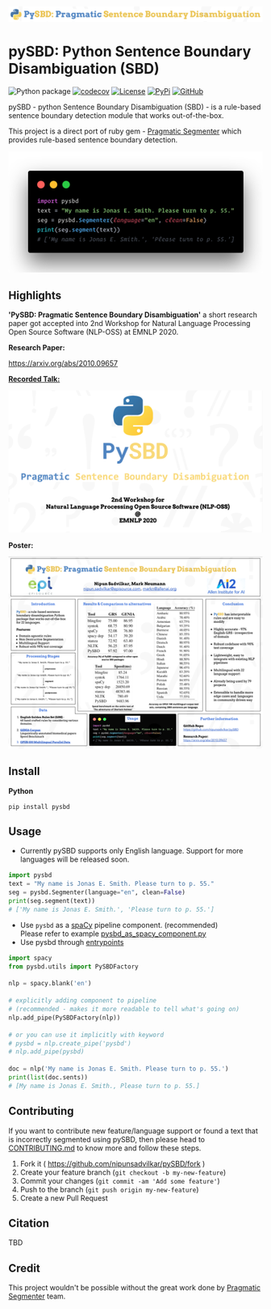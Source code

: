 ![PySBD logo](artifacts/pysbd_logo.png?raw=true "pysbd logo")
# pySBD: Python Sentence Boundary Disambiguation (SBD)

![Python package](https://github.com/nipunsadvilkar/pySBD/workflows/Python%20package/badge.svg) [![codecov](https://codecov.io/gh/nipunsadvilkar/pySBD/branch/master/graph/badge.svg)](https://codecov.io/gh/nipunsadvilkar/pySBD) [![License](https://img.shields.io/badge/license-MIT-brightgreen.svg?style=flat)](https://github.com/nipunsadvilkar/pySBD/blob/master/LICENSE) [![PyPi](https://img.shields.io/pypi/v/pysbd?color=blue&logo=pypi&logoColor=white)](https://pypi.python.org/pypi/pysbd) [![GitHub](https://img.shields.io/github/v/release/nipunsadvilkar/pySBD.svg?include_prereleases&logo=github&style=flat)](https://github.com/nipunsadvilkar/pySBD)

pySBD - python Sentence Boundary Disambiguation (SBD) - is a rule-based sentence boundary detection module that works out-of-the-box.

This project is a direct port of ruby gem - [Pragmatic Segmenter](https://github.com/diasks2/pragmatic_segmenter) which provides rule-based sentence boundary detection.

![pysbd_code](artifacts/pysbd_code.png?raw=true "pysbd_code")

## Highlights
**'PySBD: Pragmatic Sentence Boundary Disambiguation'** a short research paper got accepted into 2nd Workshop for Natural Language Processing Open Source Software (NLP-OSS) at EMNLP 2020. </br>

**Research Paper:**</br>

https://arxiv.org/abs/2010.09657</br>

**[Recorded Talk:](https://slideslive.com/38939754)**</br>

[![pysbd_talk](artifacts/pysbd_talk.png)](https://slideslive.com/38939754)</br>

**Poster:**</br>

[![name](artifacts/pysbd_poster.png)](artifacts/pysbd_poster.png)

## Install

**Python**

    pip install pysbd

## Usage

-   Currently pySBD supports only English language. Support for more languages will be released soon.

```python
import pysbd
text = "My name is Jonas E. Smith. Please turn to p. 55."
seg = pysbd.Segmenter(language="en", clean=False)
print(seg.segment(text))
# ['My name is Jonas E. Smith.', 'Please turn to p. 55.']
```

-   Use `pysbd` as a [spaCy](https://spacy.io/usage/processing-pipelines) pipeline component. (recommended)</br>Please refer to example [pysbd\_as\_spacy\_component.py](https://github.com/nipunsadvilkar/pySBD/blob/master/examples/pysbd_as_spacy_component.py)
- Use pysbd through [entrypoints](https://spacy.io/usage/saving-loading#entry-points-components)

```python
import spacy
from pysbd.utils import PySBDFactory

nlp = spacy.blank('en')

# explicitly adding component to pipeline
# (recommended - makes it more readable to tell what's going on)
nlp.add_pipe(PySBDFactory(nlp))

# or you can use it implicitly with keyword
# pysbd = nlp.create_pipe('pysbd')
# nlp.add_pipe(pysbd)

doc = nlp('My name is Jonas E. Smith. Please turn to p. 55.')
print(list(doc.sents))
# [My name is Jonas E. Smith., Please turn to p. 55.]

```

## Contributing

If you want to contribute new feature/language support or found a text that is incorrectly segmented using pySBD, then please head to [CONTRIBUTING.md](https://github.com/nipunsadvilkar/pySBD/blob/master/CONTRIBUTING.md) to know more and follow these steps.

1.  Fork it ( https://github.com/nipunsadvilkar/pySBD/fork )
2.  Create your feature branch (`git checkout -b my-new-feature`)
3.  Commit your changes (`git commit -am 'Add some feature'`)
4.  Push to the branch (`git push origin my-new-feature`)
5.  Create a new Pull Request

## Citation
TBD 

## Credit

This project wouldn't be possible without the great work done by [Pragmatic Segmenter](https://github.com/diasks2/pragmatic_segmenter) team.
